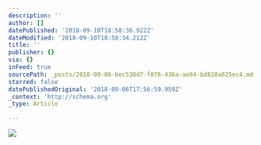 ```yaml
---
description: ''
author: []
datePublished: '2018-09-10T18:58:36.922Z'
dateModified: '2018-09-10T18:58:34.212Z'
title: ''
publisher: {}
via: {}
inFeed: true
sourcePath: _posts/2018-09-06-bec538d7-f076-436a-ae84-bd828a825ec4.md
starred: false
datePublishedOriginal: '2018-09-06T17:56:59.959Z'
_context: 'http://schema.org'
_type: Article

---
```

![](https://the-grid-user-content.s3-us-west-2.amazonaws.com/166edaa4-3308-4289-8c9c-c3aa3a19a2ba.jpg)